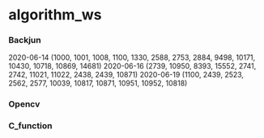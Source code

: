 # algorithm_ws

### Backjun
2020-06-14 (1000, 1001, 1008, 1100, 1330, 2588, 2753, 2884, 9498, 10171, 10430, 10718, 10869, 14681)
2020-06-16 (2739, 10950, 8393, 15552, 2741, 2742, 11021, 11022, 2438, 2439, 10871)
2020-06-19 (1100, 2439, 2523, 2562, 2577, 10039, 10817, 10871, 10951, 10952, 10818)

### Opencv

### C_function
